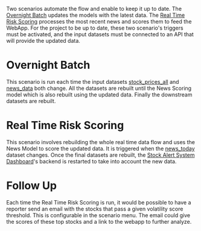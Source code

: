 Two scenarios automate the flow and enable to keep it up to date. The [Overnight Batch](scenario:Overnight_Batch) updates the models with the latest data. The [Real Time Risk Scoring](scenario:Real_Time_Risk_Scoring) processes the most recent news and scores them to feed the WebApp. For the project to be up to date, these two scenario's triggers must be activated, and the input datasets must be connected to an API that will provide the updated data.

# Overnight Batch

This scenario is run each time the input datasets [stock_prices_all](dataset:stock_prices_all) and [news_data](dataset:news_data) both change. All the datasets are rebuilt until the News Scoring model which is also rebuilt using the updated data. Finally the downstream datasets are rebuilt.

# Real Time Risk Scoring

This scenario involves rebuilding the whole real time data flow and uses the News Model to score the updated data. It is triggered when the [news_today](dataset:news_today) dataset changes. Once the final datasets are rebuilt, the [Stock Alert System Dashboard](web_app:0a0bFw3)'s backend is restarted to take into account the new data.

# Follow Up

Each time the Real Time Risk Scoring is run, it would be possible to have a reporter send an email with the stocks that pass a given volatility score threshold. This is configurable in the scenario menu. The email could give the scores of these top stocks and a link to the webapp to further analyze.